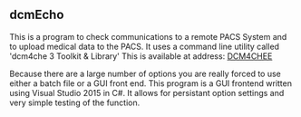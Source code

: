 ## dcmEcho
This is a program to check communications to a remote PACS System and to upload medical data to the PACS.
It uses a command line utility called 'dcm4che 3 Toolkit & Library' This is available at address: 
[DCM4CHEE](https://dcm4che.atlassian.net/wiki/pages/viewpage.action?pageId=3964950)

Because there are a large number of options you are really forced to use either a batch file or a GUI front end. This program
is a GUI frontend written using Visual Studio 2015 in C#. It allows for persistant option settings and very simple testing of the function.
